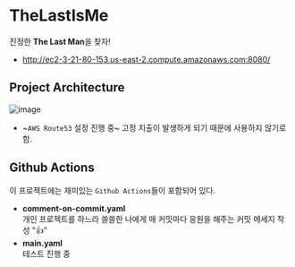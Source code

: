 # TheLastIsMe
진정한 **The Last Man**을 찾자!
* http://ec2-3-21-80-153.us-east-2.compute.amazonaws.com:8080/
## Project Architecture
![image](https://github.com/dbwp031/TheLastIsMe/assets/65337423/a28a45dc-67d4-4360-87a2-34b806c65a2a)
* ~`AWS Route53` 설정 진행 중~ 고정 지출이 발생하게 되기 때문에 사용하지 않기로 함.

## Github Actions
이 프로젝트에는 재미있는 `Github Actions`들이 포함되어 있다.

* **comment-on-commit.yaml**  
개인 프로젝트를 하느라 쓸쓸한 나에게 매 커밋마다 응원을 해주는 커밋 메세지 작성 "👍"
* **main.yaml**  
  테스트 진행 중